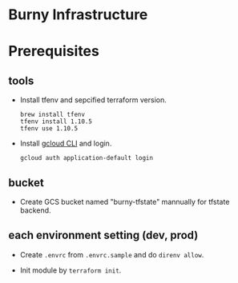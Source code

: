 # Burny Infrastructure


# Prerequisites

## tools
- Install tfenv and sepcified terraform version.
    ```shell
    brew install tfenv
    tfenv install 1.10.5
    tfenv use 1.10.5
    ```

- Install [gcloud CLI](https://cloud.google.com/sdk/auth_success?hl=ja) and login.
    ```
    gcloud auth application-default login
    ```

## bucket
- Create GCS bucket named "burny-tfstate" mannually for tfstate backend. 

## each environment setting (dev, prod)
- Create `.envrc` from `.envrc.sample` and do `direnv allow`.

- Init module by `terraform init`.